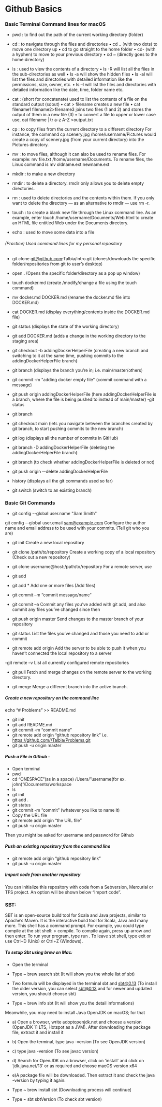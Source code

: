 # Github Basics

### Basic Terminal Command lines for macOS 

- pwd : to find out the path of the current working directory (folder)

- cd : to navigate through the files and directories
•	cd .. (with two dots) to move one directory up
•	cd to go straight to the home folder
•	cd- (with a hyphen) to move to your previous directory
•   cd ~ (directly goes to the home directory)

- ls : used to view the contents of a directory
•	ls -R will list all the files in the sub-directories as well
•	ls -a will show the hidden files
•	ls -al will list the files and directories with detailed information like the permissions, size, owner, etc.
•	ls –l will list the files and directories with detailed information like the date, time, folder name etc.

- cat : (short for concatenate) used to list the contents of a file on the standard output (sdout)
•	cat > filename creates a new file
•	cat filename1 filename2>filename3 joins two files (1 and 2) and stores the output of them in a new file (3)
•	to convert a file to upper or lower case use, cat filename | tr a-z A-Z >output.txt

- cp : to copy files from the current directory to a different directory
For instance, the command cp scenery.jpg /home/username/Pictures would create a copy of scenery.jpg (from your current directory) into the Pictures directory.

- mv : to move files, although it can also be used to rename files.
For example: mv file.txt /home/username/Documents.
To rename files, the Linux command is mv oldname.ext newname.ext

- mkdir : to make a new directory

- rmdir : to delete a directory. rmdir only allows you to delete empty directories.

- rm : used to delete directories and the contents within them. If you only want to delete the directory — as an alternative to rmdir — use rm -r.

- touch : to create a blank new file through the Linux command line. As an example, enter touch /home/username/Documents/Web.html to create an HTML file entitled Web under the Documents directory.


- echo : used to move some data into a file

###### (Practice) Used command lines for my personal repository

- git clone git@github.com:Talbia/intro.git (clones/downloads the specific folder/repositories  from git to user’s desktop)

- open . (Opens the specific folder/directory as a pop up window)

- touch docker.md (create /modify/change a file using the touch command)
- mv docker.md DOCKER.md (rename the docker.md file into DOCKER.md)
- cat DOCKER.md (display everything/contents inside the DOCKER.md file)
- git status (displays the state of the working directory)
- git add DOCKER.md (adds a change in the working directory to the staging area)
- git checkout -b addingDockerHelperFile (creating a new branch and switching to it at the same time, pushing commits to the addingDockerHelperFile branch)
- git branch (displays the branch you’re in; i.e. main/master/others)
- git commit -m "adding docker empty file" (commit command with a message)
- git push origin addingDockerHelperFile (here addingDockerHelperFile is a branch, where the file is being pushed to instead of main/master)
-git status
- git branch
- git checkout main (lets you navigate between the branches created by git branch, to start pushing commits to the new branch)
- git log (displays all the number of commits in GitHub)
- git branch -D addingDockerHelperFile (deleting the addingDockerHelperFile branch)
- git branch (to check whether addingDockerHelperFile is deleted or not)
- git push origin --delete addingDockerHelperFile
- history (displays all the git commands used so far)
- git switch (switch to an existing branch)


### Basic Git Commands

- git config --global user.name "Sam Smith"

git config --global user.email sam@example.com
Configure the author name and email address to be used with your commits. (Tell git who you are)

- git init 
Create a new local repository

- git clone /path/to/repository
Create a working copy of a local repository (Check out a new repository)

- git clone username@host:/path/to/repository
For a remote server, use

- git add <filename>

- git add *
Add one or more files (Add files)

- git commit –m “commit message/name”

- git commit –a 
Commit any files you’ve added with git add, and also commit any files you’ve changed since then

- git push origin master
Send changes to the master branch of your repository

- git status
List the files you’ve changed and those you need to add or commit

- git remote add origin <server>
Add the server to be able to push it when you haven’t connected the local repository to a server

-git remote –v
List all currently configured remote repositories 

- git pull
Fetch and merge changes on the remote server to the working directory.

- git merge <branchname>
Merge a different branch into the active branch.

##### Create a new repository on the command line
echo “# Problems” >> README.md
-	git init
-	git add README.md
-   git commit -m “commit name”
-	git remote add origin “github repository link” i.e. https://github.com//Talbia/Problems.git
-	git push -u origin master

##### Push a File in Github -
-	Open terminal
-	pwd
-	cd “ONESPACE”(as in a space) /Users/”username(for ex. john)”/Documents/workspace
-	ls 
-	git init
-	git add . 
-	git status 
-	git commit -m “commit” (whatever you like to name it)
-	Copy the URL file
-	git remote add origin “the URL file”
-	git push -u origin master 

Then you might be asked for username and password for Github 


##### Push an existing repository from the command line
-	git remote add origin “github repository link” 
-	git push -u origin master

##### Import code from another repository
You can initialize this repository with code from a Sebversion, Mercurial or TFS project.
An option will be shown below “Import code”.


### SBT: 
SBT is an open-source build tool for Scala and Java projects, similar to Apache’s Maven. It is the interactive build tool for Scala, Java and many more. This shell has a command prompt. 
For example, you could type compile at the sbt shell: > compile. To compile again, press up arrow and then enter. To run your program, type run . To leave sbt shell, type exit or use Ctrl+D (Unix) or Ctrl+Z (Windows).
 
##### To setup Sbt using brew on Mac: 

- Open the terminal

- Type ~ brew search sbt (It will show you the whole list of sbt)

- Two formula will be displayed in the terminal sbt and sbt@0.13 (To install the older version, you can select sbt@0.13 and for newer and updated version, you should choose sbt)

- Type ~ brew info sbt (It will show you the detail informations)

Meanwhile, you may need to install Java OpenJDK on macOS; for that
- a) Open a browser, write adoptopenjdk.net and choose a version (OpenJDK 11 LTS, Hotspot as a JVM). After downloading the package file, extract it and install it 

- b) Open the terminal, type java -version (To see OpenJDK version)

- c) type java -version (To see javac version)

- d) Search for OpenJDK on a browser, click on ‘install’ and click on ‘jdk.java.net/13’ or as required and choose macOS version x64 

- e)A package file will be downloaded. Then extract it and check the java -version by typing it again. 

- Type ~ brew install sbt (Downloading process will continue)

- Type ~ sbt sbtVersion (To check sbt version)

